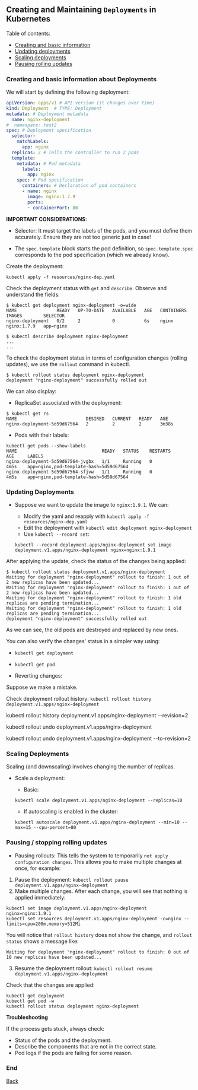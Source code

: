 <a name="pod"></a>
## Creating and Maintaining `Deployments` in Kubernetes

Table of contents:

- [Creating and basic information](#creation)
- [Updating deployments](#updates)
- [Scaling deployments](#scale)
- [Pausing rolling updates](#pause)

<a name="creation"></a>
### Creating and basic information about Deployments

We will start by defining the following deployment:

```yaml
apiVersion: apps/v1 # API version (it changes over time)
kind: Deployment  # TYPE: Deployment
metadata: # Deployment metadata
  name: nginx-deployment
#  namespace: test2
spec: # Deployment specification
  selector:
    matchLabels:
      app: nginx
  replicas: 2 # Tells the controller to run 2 pods
  template:
    metadata: # Pod metadata
      labels:
        app: nginx
    spec: # Pod specification
      containers: # Declaration of pod containers
      - name: nginx
        image: nginx:1.7.9
        ports:
        - containerPort: 80
```

__IMPORTANT CONSIDERATIONS__:

* Selector: It must target the labels of the pods, and you must define them accurately. Ensure they are not too generic just in case!

* The `spec.template` block starts the pod definition, so `spec.template.spec` corresponds to the pod specification (which we already know).

Create the deployment:
```
kubectl apply -f resources/nginx-dep.yaml
```

Check the deployment status with `get` and `describe`. Observe and understand the fields:

```
$ kubectl get deployment nginx-deployment -o=wide
NAME               READY   UP-TO-DATE   AVAILABLE   AGE   CONTAINERS   IMAGES        SELECTOR
nginx-deployment   0/2     2            0           6s    nginx        nginx:1.7.9   app=nginx

$ kubectl describe deployment nginx-deployment
...
...
```

To check the deployment status in terms of configuration changes (rolling updates), we use the `rollout` command in kubectl.

```
$ kubectl rollout status deployment nginx-deployment
deployment "nginx-deployment" successfully rolled out
```

We can also display:

- ReplicaSet associated with the deployment:
```
$ kubectl get rs
NAME                          DESIRED   CURRENT   READY   AGE
nginx-deployment-5d59d67564   2         2         2       3m38s
```

- Pods with their labels:

```
kubectl get pods --show-labels
NAME                                READY   STATUS    RESTARTS      AGE     LABELS
nginx-deployment-5d59d67564-jvgbx   1/1     Running   0             4m5s    app=nginx,pod-template-hash=5d59d67564
nginx-deployment-5d59d67564-sfjvw   1/1     Running   0             4m5s    app=nginx,pod-template-hash=5d59d67564
```

<a name="updates"></a>
### Updating Deployments

- Suppose we want to update the image to `nginx:1.9.1`. We can:
  - Modify the yaml and reapply with `kubectl apply -f resources/nginx-dep.yaml`
  - Edit the deployment with `kubectl edit deployment nginx-deployment`
  - Use `kubectl --record set`:

  ```
  kubectl --record deployment.apps/nginx-deployment set image deployment.v1.apps/nginx-deployment nginx=nginx:1.9.1
  ```

After applying the update, check the status of the changes being applied:

```
$ kubectl rollout status deployment.v1.apps/nginx-deployment
Waiting for deployment "nginx-deployment" rollout to finish: 1 out of 2 new replicas have been updated...
Waiting for deployment "nginx-deployment" rollout to finish: 1 out of 2 new replicas have been updated...
Waiting for deployment "nginx-deployment" rollout to finish: 1 old replicas are pending termination...
Waiting for deployment "nginx-deployment" rollout to finish: 1 old replicas are pending termination...
deployment "nginx-deployment" successfully rolled out
```

As we can see, the old pods are destroyed and replaced by new ones.

You can also verify the changes' status in a simpler way using:
  - `kubectl get deployment`
  - `kubectl get pod`

- Reverting changes:

Suppose we make a mistake.

Check deployment rollout history:
`kubectl rollout history deployment.v1.apps/nginx-deployment`

kubectl rollout history deployment.v1.apps/nginx-deployment --revision=2

kubectl rollout undo deployment.v1.apps/nginx-deployment

kubectl rollout undo deployment.v1.apps/nginx-deployment --to-revision=2

<a name="scale"></a>
### Scaling Deployments

Scaling (and downscaling) involves changing the number of replicas.

- Scale a deployment:

  - Basic:
  ```
  kubectl scale deployment.v1.apps/nginx-deployment --replicas=10
  ```

  - If autoscaling is enabled in the cluster:
  ```
  kubectl autoscale deployment.v1.apps/nginx-deployment --min=10 --max=15 --cpu-percent=80
  ```

<a name="pause"></a>
### Pausing / stopping rolling updates

- Pausing rollouts: This tells the system to temporarily `not apply configuration changes`. This allows you to make multiple changes at once, for example:

1) Pause the deployment: `kubectl rollout pause deployment.v1.apps/nginx-deployment`
2) Make multiple changes. After each change, you will see that nothing is applied immediately:

```
kubectl set image deployment.v1.apps/nginx-deployment nginx=nginx:1.9.1
kubectl set resources deployment.v1.apps/nginx-deployment -c=nginx --limits=cpu=200m,memory=512Mi
```

You will notice that `rollout history` does not show the change, and `rollout status` shows a message like:
```
Waiting for deployment "nginx-deployment" rollout to finish: 0 out of 10 new replicas have been updated...
```

3) Resume the deployment rollout: `kubectl rollout resume deployment.v1.apps/nginx-deployment`

Check that the changes are applied:
```
kubectl get deployment
kubectl get pod -w
kubectl rollout status deployment nginx-deployment
```

__Troubleshooting__

If the process gets stuck, always check:
- Status of the pods and the deployment.
- Describe the components that are not in the correct state.
- Pod logs if the pods are failing for some reason.


### End
[Back](./README.md)
